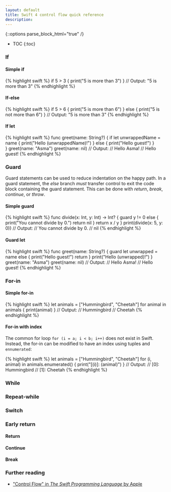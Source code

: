 ```yaml
---
layout: default
title: Swift 4 control flow quick reference
description: 
---
```


{::options parse_block_html="true" /}

* TOC
{:toc}

### If

<div class="row"><div class="col-sm-6">

#### Simple if

{% highlight swift %}
if 5 > 3 {
  print("5 is more than 3")
}
// Output: "5 is more than 3"
{% endhighlight %}

#### If-else

{% highlight swift %}
if 5 > 6 {
  print("5 is more than 6")
} else {
  print("5 is not more than 6")
}
// Output: "5 is more than 3"
{% endhighlight %}

</div><div class="col-sm-6">

#### If let

{% highlight swift %}
func greet(name: String?) {
  if let unwrappedName = name {
    print("Hello \(unwrappedName)!")
  } else {
    print("Hello guest!")
  }  
}
greet(name: "Asma")
greet(name: nil)
// Output: 
// Hello Asma!
// Hello guest!
{% endhighlight %}

</div></div>

### Guard

Guard statements can be used to reduce indentation on the happy path. In a guard statement, the _else_ branch _must_ transfer control to exit the code block containing the guard statement. This can be done with _return_, _break_, _continue_, or _throw_.

<div class="row"><div class="col-sm-6">

#### Simple guard

{% highlight swift %}
func divide(x: Int, y: Int) -> Int? {
  guard y != 0 else {
    print("You cannot divide by 0.")
    return nil
  }
  return x / y
}
print(divide(x: 5, y: 0))
// Output: 
// You cannot divide by 0.
// nil
{% endhighlight %}

</div><div class="col-sm-6">

#### Guard let

{% highlight swift %}
func greet(name: String?) {
  guard let unwrapped = name else {
    print("Hello guest!")
    return
  }
  print("Hello \(unwrapped)!")
}
greet(name: "Asma")
greet(name: nil)
// Output: 
// Hello Asma!
// Hello guest!
{% endhighlight %}

</div></div>

### For-in



#### Simple for-in

{% highlight swift %}
let animals = ["Hummingbird", "Cheetah"]
for animal in animals {
  print(animal)
}
// Output: 
// Hummingbird
// Cheetah
{% endhighlight %}

#### For-in with index

The common for loop `for (i = a; i < b; i++)` does not exist in Swift. Instead, the for-in can be modified to have an index using tuples and `ennumerated`:

{% highlight swift %}
let animals = ["Hummingbird", "Cheetah"]
for (i, animal) in animals.enumerated() {
  print("[\(i)]: \(animal)")
}
// Output: 
// [0]: Hummingbird
// [1]: Cheetah
{% endhighlight %}

### While

### Repeat-while

### Switch

### Early return

#### Return

#### Continue

#### Break

### Further reading

* ["Control Flow" in _The Swift Programming Language_ by Apple](https://developer.apple.com/library/content/documentation/Swift/Conceptual/Swift_Programming_Language/ControlFlow.html#//apple_ref/doc/uid/TP40014097-CH9-ID120)